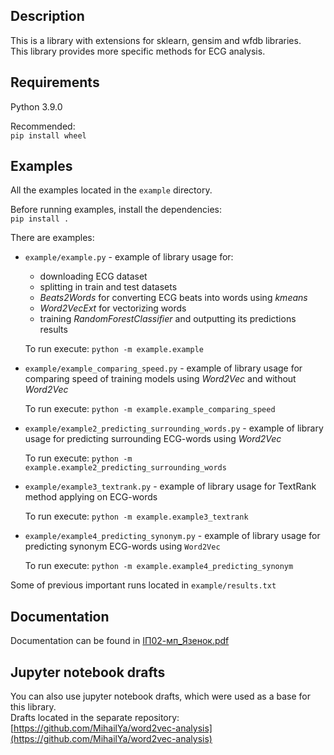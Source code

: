 ## Description

This is a library with extensions for sklearn, gensim and wfdb libraries.  
This library provides more specific methods for ECG analysis.

## Requirements

Python 3.9.0

Recommended:  
`pip install wheel`

## Examples

All the examples located in the `example` directory.

Before running examples, install the dependencies:  
`pip install .`

There are examples:

* `example/example.py` - example of library usage for:
  * downloading ECG dataset
  * splitting in train and test datasets
  * _Beats2Words_ for converting ECG beats into words using _kmeans_
  * _Word2VecExt_ for vectorizing words
  * training _RandomForestClassifier_ and outputting its predictions results
  
  To run execute: `python -m example.example`
* `example/example_comparing_speed.py` - example of library usage for comparing speed of training models
  using _Word2Vec_ and without _Word2Vec_

  To run execute: `python -m example.example_comparing_speed`
* `example/example2_predicting_surrounding_words.py` - example of library usage for predicting surrounding ECG-words
  using _Word2Vec_

  To run execute: `python -m example.example2_predicting_surrounding_words`
* `example/example3_textrank.py` - example of library usage for TextRank method applying on ECG-words

  To run execute: `python -m example.example3_textrank`
* `example/example4_predicting_synonym.py` - example of library usage for predicting synonym ECG-words using `Word2Vec`

  To run execute: `python -m example.example4_predicting_synonym`

Some of previous important runs located in `example/results.txt`

## Documentation
Documentation can be found in [ІП02-мп_Язенок.pdf](docs/ІП02-мп_Язенок.pdf)

## Jupyter notebook drafts
You can also use jupyter notebook drafts, which were used as a base for this library.  
Drafts located in the separate repository:
[https://github.com/MihailYa/word2vec-analysis](https://github.com/MihailYa/word2vec-analysis)
